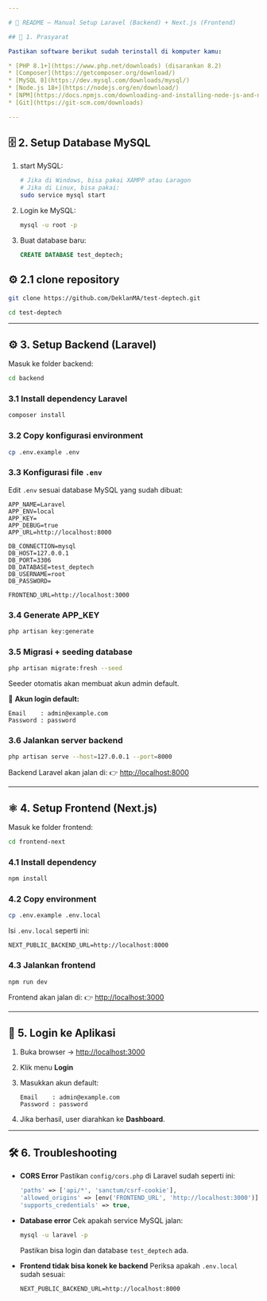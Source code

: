```yaml
---

# 📖 README – Manual Setup Laravel (Backend) + Next.js (Frontend)

## 🔧 1. Prasyarat

Pastikan software berikut sudah terinstall di komputer kamu:

* [PHP 8.1+](https://www.php.net/downloads) (disarankan 8.2)
* [Composer](https://getcomposer.org/download/)
* [MySQL 8](https://dev.mysql.com/downloads/mysql/)
* [Node.js 18+](https://nodejs.org/en/download/)
* [NPM](https://docs.npmjs.com/downloading-and-installing-node-js-and-npm)
* [Git](https://git-scm.com/downloads)

---
```


## 🗄 2. Setup Database MySQL

1. start MySQL:
    ```sh
    # Jika di Windows, bisa pakai XAMPP atau Laragon
    # Jika di Linux, bisa pakai:
    sudo service mysql start
    ```
2. Login ke MySQL:
    ```sh
    mysql -u root -p
    ```
3. Buat database baru:
    ```sql
    CREATE DATABASE test_deptech;
    ```
## ⚙️ 2.1 clone repository

```sh
git clone https://github.com/DeklanMA/test-deptech.git

cd test-deptech
```
---

## ⚙️ 3. Setup Backend (Laravel)

Masuk ke folder backend:

```sh
cd backend
```

### 3.1 Install dependency Laravel

```sh
composer install
```

### 3.2 Copy konfigurasi environment

```sh
cp .env.example .env
```

### 3.3 Konfigurasi file `.env`

Edit `.env` sesuai database MySQL yang sudah dibuat:

```env
APP_NAME=Laravel
APP_ENV=local
APP_KEY=
APP_DEBUG=true
APP_URL=http://localhost:8000

DB_CONNECTION=mysql
DB_HOST=127.0.0.1
DB_PORT=3306
DB_DATABASE=test_deptech
DB_USERNAME=root
DB_PASSWORD=

FRONTEND_URL=http://localhost:3000
```

### 3.4 Generate APP_KEY

```sh
php artisan key:generate
```

### 3.5 Migrasi + seeding database

```sh
php artisan migrate:fresh --seed
```

Seeder otomatis akan membuat akun admin default.

📌 **Akun login default:**

```
Email    : admin@example.com
Password : password
```

### 3.6 Jalankan server backend

```sh
php artisan serve --host=127.0.0.1 --port=8000
```

Backend Laravel akan jalan di:
👉 [http://localhost:8000](http://localhost:8000)

---

## ⚛️ 4. Setup Frontend (Next.js)

Masuk ke folder frontend:

```sh
cd frontend-next
```

### 4.1 Install dependency

```sh
npm install
```

### 4.2 Copy environment

```sh
cp .env.example .env.local
```

Isi `.env.local` seperti ini:

```env
NEXT_PUBLIC_BACKEND_URL=http://localhost:8000
```

### 4.3 Jalankan frontend

```sh
npm run dev
```

Frontend akan jalan di:
👉 [http://localhost:3000](http://localhost:3000)

---

## 🔑 5. Login ke Aplikasi

1. Buka browser → [http://localhost:3000](http://localhost:3000)
2. Klik menu **Login**
3. Masukkan akun default:

   ```
   Email    : admin@example.com
   Password : password
   ```
4. Jika berhasil, user diarahkan ke **Dashboard**.

---

## 🛠 6. Troubleshooting

* **CORS Error**
  Pastikan `config/cors.php` di Laravel sudah seperti ini:

  ```php
  'paths' => ['api/*', 'sanctum/csrf-cookie'],
  'allowed_origins' => [env('FRONTEND_URL', 'http://localhost:3000')],
  'supports_credentials' => true,
  ```

* **Database error**
  Cek apakah service MySQL jalan:

  ```sh
  mysql -u laravel -p
  ```

  Pastikan bisa login dan database `test_deptech` ada.

* **Frontend tidak bisa konek ke backend**
  Periksa apakah `.env.local` sudah sesuai:

  ```env
  NEXT_PUBLIC_BACKEND_URL=http://localhost:8000
  ```

